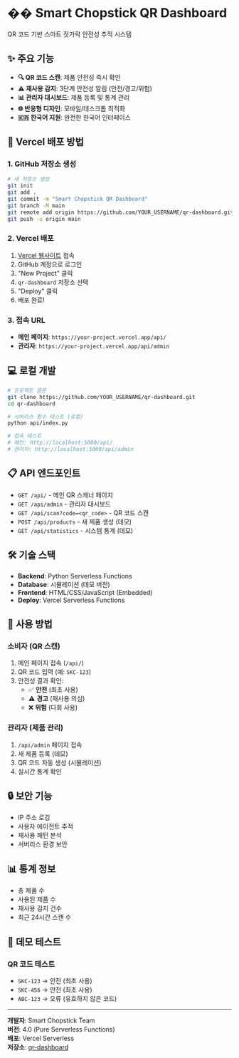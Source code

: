 # �� Smart Chopstick QR Dashboard

QR 코드 기반 스마트 젓가락 안전성 추적 시스템

## ✨ 주요 기능

- **🔍 QR 코드 스캔**: 제품 안전성 즉시 확인
- **⚠️ 재사용 감지**: 3단계 안전성 알림 (안전/경고/위험)
- **📊 관리자 대시보드**: 제품 등록 및 통계 관리
- **🌐 반응형 디자인**: 모바일/데스크톱 최적화
- **🇰🇷 한국어 지원**: 완전한 한국어 인터페이스

## 🚀 Vercel 배포 방법

### 1. GitHub 저장소 생성
```bash
# 새 저장소 생성
git init
git add .
git commit -m "Smart Chopstick QR Dashboard"
git branch -M main
git remote add origin https://github.com/YOUR_USERNAME/qr-dashboard.git
git push -u origin main
```

### 2. Vercel 배포
1. [Vercel 웹사이트](https://vercel.com) 접속
2. GitHub 계정으로 로그인
3. "New Project" 클릭
4. `qr-dashboard` 저장소 선택
5. "Deploy" 클릭
6. 배포 완료!

### 3. 접속 URL
- **메인 페이지**: `https://your-project.vercel.app/api/`
- **관리자**: `https://your-project.vercel.app/api/admin`

## 💻 로컬 개발

```bash
# 프로젝트 클론
git clone https://github.com/YOUR_USERNAME/qr-dashboard.git
cd qr-dashboard

# 서버리스 함수 테스트 (로컬)
python api/index.py

# 접속 테스트
# 메인: http://localhost:5000/api/
# 관리자: http://localhost:5000/api/admin
```

## 📋 API 엔드포인트

- `GET /api/` - 메인 QR 스캐너 페이지
- `GET /api/admin` - 관리자 대시보드  
- `GET /api/scan?code=<qr_code>` - QR 코드 스캔
- `POST /api/products` - 새 제품 생성 (데모)
- `GET /api/statistics` - 시스템 통계 (데모)

## 🛠️ 기술 스택

- **Backend**: Python Serverless Functions
- **Database**: 시뮬레이션 (데모 버전)
- **Frontend**: HTML/CSS/JavaScript (Embedded)
- **Deploy**: Vercel Serverless Functions

## 📱 사용 방법

### 소비자 (QR 스캔)
1. 메인 페이지 접속 (`/api/`)
2. QR 코드 입력 (예: `SKC-123`)
3. 안전성 결과 확인:
   - ✅ **안전** (최초 사용)
   - ⚠️ **경고** (재사용 의심) 
   - ❌ **위험** (다회 사용)

### 관리자 (제품 관리)
1. `/api/admin` 페이지 접속
2. 새 제품 등록 (데모)
3. QR 코드 자동 생성 (시뮬레이션)
4. 실시간 통계 확인

## 🔒 보안 기능

- IP 주소 로깅
- 사용자 에이전트 추적
- 재사용 패턴 분석
- 서버리스 환경 보안

## 📊 통계 정보

- 총 제품 수
- 사용된 제품 수  
- 재사용 감지 건수
- 최근 24시간 스캔 수

## 🎯 데모 테스트

### QR 코드 테스트
- `SKC-123` → 안전 (최초 사용)
- `SKC-456` → 안전 (최초 사용)  
- `ABC-123` → 오류 (유효하지 않은 코드)

---

**개발자**: Smart Chopstick Team  
**버전**: 4.0 (Pure Serverless Functions)  
**배포**: Vercel Serverless  
**저장소**: [qr-dashboard](https://github.com/YOUR_USERNAME/qr-dashboard) 